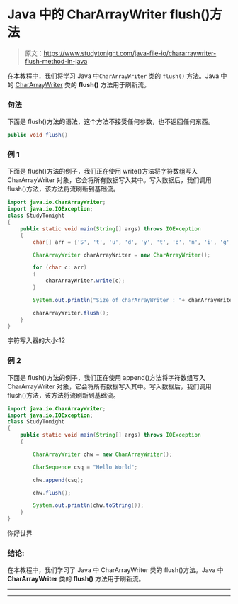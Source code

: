 # Java 中的 CharArrayWriter flush()方法

> 原文：<https://www.studytonight.com/java-file-io/chararraywriter-flush-method-in-java>

在本教程中，我们将学习 Java 中`CharArrayWriter` 类的 `flush()` 方法。Java 中的 [CharArrayWriter](http://www.studytonight.com/java-file-io/java-chararraywriter-class) 类的 **flush()** 方法用于刷新流。

### 句法

下面是 flush()方法的语法，这个方法不接受任何参数，也不返回任何东西。

```java
public void flush()
```

### 例 1

下面是 flush()方法的例子，我们正在使用 write()方法将字符数组写入 CharArrayWriter 对象，它会将所有数据写入其中。写入数据后，我们调用 flush()方法，该方法将流刷新到基础流。

```java
import java.io.CharArrayWriter;
import java.io.IOException;
class StudyTonight
{
	public static void main(String[] args) throws IOException 
	{ 
        char[] arr = {'S', 't', 'u', 'd', 'y', 't', 'o', 'n', 'i', 'g', 'h', 't'}; 

        CharArrayWriter charArrayWriter = new CharArrayWriter(); 

        for (char c: arr)
        { 
        	charArrayWriter.write(c); 
        } 

        System.out.println("Size of charArrayWriter : "+ charArrayWriter.size()); 

        charArrayWriter.flush(); 
	} 
}
```

字符写入器的大小:12

### 例 2

下面是 flush()方法的例子，我们正在使用 append()方法将字符数组写入 CharArrayWriter 对象，它会将所有数据写入其中。写入数据后，我们调用 flush()方法，该方法将流刷新到基础流。

```java
import java.io.CharArrayWriter;
import java.io.IOException;
class StudyTonight
{
	public static void main(String[] args) throws IOException 
	{ 

		CharArrayWriter chw = new CharArrayWriter();

        CharSequence csq = "Hello World";

        chw.append(csq);

        chw.flush();

        System.out.println(chw.toString());
	} 
}
```

你好世界

### 结论:

在本教程中，我们学习了 Java 中 CharArrayWriter 类的 flush()方法。Java 中 **CharArrayWriter** 类的 **flush()** 方法用于刷新流。

* * *

* * *